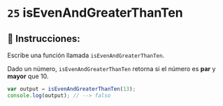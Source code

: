# `25` isEvenAndGreaterThanTen

## 📝 Instrucciones:

Escribe una función llamada `isEvenAndGreaterThanTen`.

Dado un número, `isEvenAndGreaterThanTen` retorna si el número es **par** y **mayor** que 10.


```Javascript
var output = isEvenAndGreaterThanTen(13);
console.log(output); // --> falso
```